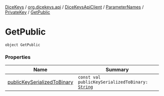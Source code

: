 [DiceKeys](../../../../../index.md) / [org.dicekeys.api](../../../../index.md) / [DiceKeysApiClient](../../../index.md) / [ParameterNames](../../index.md) / [PrivateKey](../index.md) / [GetPublic](./index.md)

# GetPublic

`object GetPublic`

### Properties

| Name | Summary |
|---|---|
| [publicKeySerializedToBinary](public-key-serialized-to-binary.md) | `const val publicKeySerializedToBinary: `[`String`](https://kotlinlang.org/api/latest/jvm/stdlib/kotlin/-string/index.html) |
